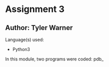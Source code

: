 # Assignment 3

## Author: Tyler Warner

Language(s) used:
- Python3

In this module, two programs were coded: pdb_
